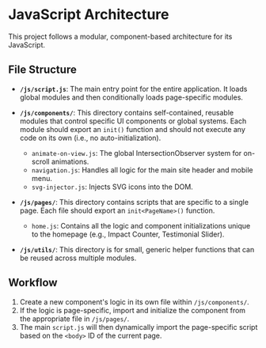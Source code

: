 # JavaScript Architecture

This project follows a modular, component-based architecture for its JavaScript.

## File Structure

-   **`/js/script.js`**: The main entry point for the entire application. It loads global modules and then conditionally loads page-specific modules.

-   **`/js/components/`**: This directory contains self-contained, reusable modules that control specific UI components or global systems. Each module should export an `init()` function and should not execute any code on its own (i.e., no auto-initialization).
    -   `animate-on-view.js`: The global IntersectionObserver system for on-scroll animations.
    -   `navigation.js`: Handles all logic for the main site header and mobile menu.
    -   `svg-injector.js`: Injects SVG icons into the DOM.

-   **`/js/pages/`**: This directory contains scripts that are specific to a single page. Each file should export an `init<PageName>()` function.
    -   `home.js`: Contains all the logic and component initializations unique to the homepage (e.g., Impact Counter, Testimonial Slider).

-   **`/js/utils/`**: This directory is for small, generic helper functions that can be reused across multiple modules.

## Workflow

1.  Create a new component's logic in its own file within `/js/components/`.
2.  If the logic is page-specific, import and initialize the component from the appropriate file in `/js/pages/`.
3.  The main `script.js` will then dynamically import the page-specific script based on the `<body>` ID of the current page.
